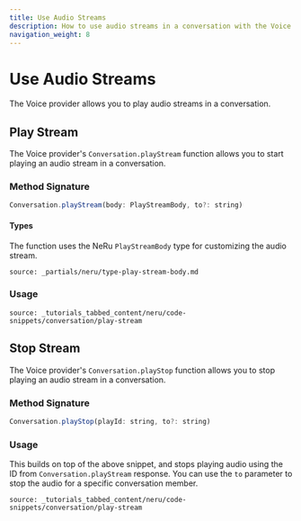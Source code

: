 ```yaml
---
title: Use Audio Streams
description: How to use audio streams in a conversation with the Voice provider
navigation_weight: 8
---
```


# Use Audio Streams

The Voice provider allows you to play audio streams in a conversation. 

## Play Stream

The Voice provider's `Conversation.playStream` function allows you to start playing an audio stream in a conversation.

### Method Signature
```javascript
Conversation.playStream(body: PlayStreamBody, to?: string)
```

#### Types

The function uses the NeRu `PlayStreamBody` type for customizing the audio stream.

```partial
source: _partials/neru/type-play-stream-body.md
```

### Usage

```tabbed_content
source: _tutorials_tabbed_content/neru/code-snippets/conversation/play-stream
```

## Stop Stream

The Voice provider's `Conversation.playStop` function allows you to stop playing an audio stream in a conversation.

### Method Signature
```javascript
Conversation.playStop(playId: string, to?: string)
```

### Usage

This builds on top of the above snippet, and stops playing audio using the ID from `Conversation.playStream` response. You can use the `to` parameter to stop the audio for a specific conversation member.

```tabbed_content
source: _tutorials_tabbed_content/neru/code-snippets/conversation/play-stream
```